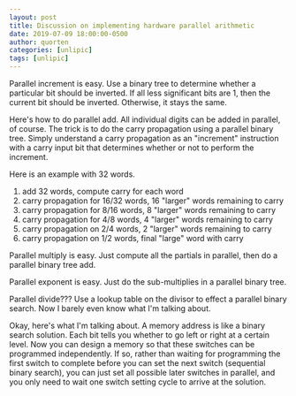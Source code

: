 ```yaml
---
layout: post
title: Discussion on implementing hardware parallel arithmetic
date: 2019-07-09 18:00:00-0500
author: quorten
categories: [unlipic]
tags: [unlipic]
---
```


Parallel increment is easy.  Use a binary tree to determine whether a
particular bit should be inverted.  If all less significant bits are
1, then the current bit should be inverted.  Otherwise, it stays the
same.

Here's how to do parallel add.  All individual digits can be added in
parallel, of course.  The trick is to do the carry propagation using a
parallel binary tree.  Simply understand a carry propagation as an
"increment" instruction with a carry input bit that determines whether
or not to perform the increment.

Here is an example with 32 words.

1. add 32 words, compute carry for each word
2. carry propagation for 16/32 words, 16 "larger" words remaining to carry
3. carry propagation for 8/16 words, 8 "larger" words remaining to carry
4. carry propagation for 4/8 words, 4 "larger" words remaining to carry
5. carry propagation on 2/4 words, 2 "larger" words remaining to carry
6. carry propagation on 1/2 words, final "large" word with carry

Parallel multiply is easy.  Just compute all the partials in parallel,
then do a parallel binary tree add.

Parallel exponent is easy.  Just do the sub-multiplies in a parallel
binary tree.

Parallel divide???  Use a lookup table on the divisor to effect a
parallel binary search.  Now I barely even know what I'm talking
about.

<!-- more -->

Okay, here's what I'm talking about.  A memory address is like a
binary search solution.  Each bit tells you whether to go left or
right at a certain level.  Now you can design a memory so that these
switches can be programmed independently.  If so, rather than waiting
for programming the first switch to complete before you can set the
next switch (sequential binary search), you can just set all possible
later switches in parallel, and you only need to wait one switch
setting cycle to arrive at the solution.

